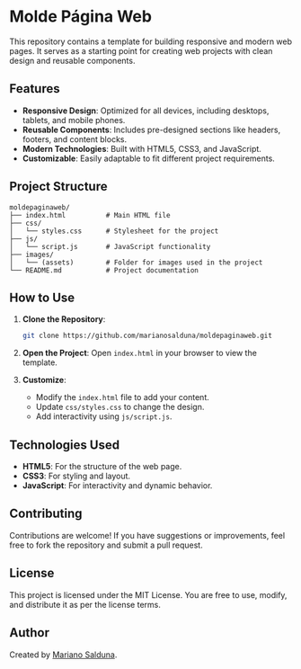 # Molde Página Web

This repository contains a template for building responsive and modern web pages. It serves as a starting point for creating web projects with clean design and reusable components.

## Features

- **Responsive Design**: Optimized for all devices, including desktops, tablets, and mobile phones.
- **Reusable Components**: Includes pre-designed sections like headers, footers, and content blocks.
- **Modern Technologies**: Built with HTML5, CSS3, and JavaScript.
- **Customizable**: Easily adaptable to fit different project requirements.

## Project Structure

```
moldepaginaweb/
├── index.html          # Main HTML file
├── css/
│   └── styles.css      # Stylesheet for the project
├── js/
│   └── script.js       # JavaScript functionality
├── images/
│   └── (assets)        # Folder for images used in the project
└── README.md           # Project documentation
```

## How to Use

1. **Clone the Repository**:
   ```bash
   git clone https://github.com/marianosalduna/moldepaginaweb.git
   ```

2. **Open the Project**:
   Open `index.html` in your browser to view the template.

3. **Customize**:
   - Modify the `index.html` file to add your content.
   - Update `css/styles.css` to change the design.
   - Add interactivity using `js/script.js`.

## Technologies Used

- **HTML5**: For the structure of the web page.
- **CSS3**: For styling and layout.
- **JavaScript**: For interactivity and dynamic behavior.

## Contributing

Contributions are welcome! If you have suggestions or improvements, feel free to fork the repository and submit a pull request.

## License

This project is licensed under the MIT License. You are free to use, modify, and distribute it as per the license terms.

## Author

Created by [Mariano Salduna](https://github.com/marianosalduna).